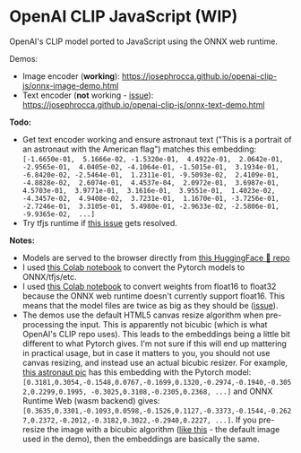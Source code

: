 # OpenAI CLIP JavaScript (WIP)
OpenAI's CLIP model ported to JavaScript using the ONNX web runtime.

Demos:
* Image encoder (**working**): https://josephrocca.github.io/openai-clip-js/onnx-image-demo.html
* Text encoder (**not** working - [issue](https://github.com/microsoft/onnxruntime/issues/9760)): https://josephrocca.github.io/openai-clip-js/onnx-text-demo.html

**Todo:**
*  Get text encoder working and ensure astronaut text ("This is a portrait of an astronaut with the American flag") matches this embedding: `[-1.6650e-01,  5.1666e-02, -1.5320e-01,  4.4922e-01,  2.0642e-01, -2.9565e-01,  4.0405e-02, -4.1064e-01, -1.5015e-01,  3.1934e-01, -6.8420e-02, -2.5464e-01,  1.2311e-01, -9.5093e-02,  2.4109e-01, -4.8828e-02,  2.6074e-01,  4.4537e-04,  2.0972e-01,  3.6987e-01, 4.5703e-01,  3.9771e-01,  3.1616e-01,  3.9551e-01,  1.4023e-02, -4.3457e-02,  4.9408e-02,  3.7231e-01,  1.1670e-01, -3.7256e-01, -2.7246e-01,  3.3105e-01,  5.4980e-01, -2.9633e-02, -2.5806e-01, -9.9365e-02,  ...]`
* Try tfjs runtime if [this issue](https://github.com/tensorflow/tfjs/issues/5847) gets resolved.

**Notes:**

* Models are served to the browser directly from [this HuggingFace 🤗 repo](https://huggingface.co/rocca/openai-clip-js/tree/main)
* I used [this Colab notebook](https://colab.research.google.com/github/josephrocca/openai-clip-js/blob/main/Export_CLIP_to_ONNX_tflite_tfjs_tf_saved_model.ipynb) to convert the Pytorch models to ONNX/tfjs/etc.
* I used [this Colab notebook](https://colab.research.google.com/github/josephrocca/openai-clip-js/blob/main/ONNX_float16_to_float32.ipynb) to convert weights from float16 to float32 because the ONNX web runtime doesn't currently support float16. This means that the model files are twice as big as they should be ([issue](https://github.com/microsoft/onnxruntime/issues/9758)).
* The demos use the default HTML5 canvas resize algorithm when pre-processing the input. This is apparently not bicubic (which is what OpenAI's CLIP repo uses). This leads to the embeddings being a little bit different to what Pytorch gives. I'm not sure if this will end up mattering in practical usage, but in case it matters to you, you should not use canvas resizing, and instead use an actual bicubic resizer. For example, [this astronaut pic](https://i.imgur.com/ec4Ao4s.png) has this embedding with the Pytorch model: `[0.3181,0.3054,-0.1548,0.0767,-0.1699,0.1320,-0.2974,-0.1940,-0.3052,0.2299,0.1995, -0.3025,0.3108,-0.2305,0.2368, ...]` and ONNX Runtime Web (wasm backend) gives: `[0.3635,0.3301,-0.1093,0.0598,-0.1526,0.1127,-0.3373,-0.1544,-0.2627,0.2372,-0.2012,-0.3182,0.3022,-0.2940,0.2227, ...]`. If you pre-resize the image with a bicubic algorithm ([like this](https://i.imgur.com/RKsLoNB.png) - the default image used in the demo), then the embeddings are basically the same.
